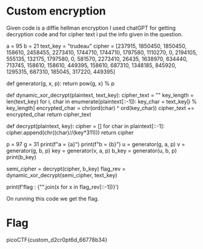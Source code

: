 # Custom encryption

Given code is a diffie hellman encryption
I used chatGPT for getting decryption code and for cipher text i put the info given in the question.

a = 95
b = 21
text_key = "trudeau"
cipher = [237915, 1850450, 1850450, 158610, 2458455, 2273410, 1744710, 1744710, 1797580, 1110270, 0, 2194105, 555135, 132175, 1797580, 0, 581570, 2273410, 26435, 1638970, 634440, 713745, 158610, 158610, 449395, 158610, 687310, 1348185, 845920, 1295315, 687310, 185045, 317220, 449395]

def generator(g, x, p):
    return pow(g, x) % p

def dynamic_xor_decrypt(plaintext, text_key):
    cipher_text = ""
    key_length = len(text_key)
    for i, char in enumerate(plaintext[::-1]):
        key_char = text_key[i % key_length]
        encrypted_char = chr(ord(char) ^ ord(key_char))
        cipher_text += encrypted_char
    return cipher_text

def decrypt(plaintext, key):
    cipher = []
    for char in plaintext[::-1]:
        cipher.append(chr((char)//(key*311)))
    return cipher

p = 97
g = 31
print(f"a = {a}")
print(f"b = {b}")
u = generator(g, a, p)
v = generator(g, b, p)
key = generator(v, a, p)
b_key = generator(u, b, p)
print(b_key)
    

semi_cipher = decrypt(cipher, b_key)
flag_rev = dynamic_xor_decrypt(semi_cipher, text_key)

print(f'flag : {"".join(x for x in flag_rev[::-1])}')

On running this code we get the flag.

  # Flag

  picoCTF{custom_d2cr0pt6d_66778b34}
